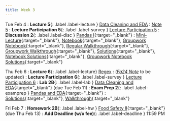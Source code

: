 ```yaml
---
title: Week 3
---
```


Tue Feb 4
: **Lecture 5**{: .label .label-lecture } [Data Cleaning and EDA](lecture/lec05)
    : [Note 5](https://ds100.org/course-notes/eda/eda.html)
: **Lecture Participation 5**{: .label .label-survey } [Lecture Participation 5](https://app.sli.do/event/4jrGFGRo1CiviHLPBhRuBi)
: **Discussion 2**{: .label .label-disc } [Pandas I](https://drive.google.com/file/d/109KXTDAeCBjlY1egnDC5A_ntSjXbrNZh/view?usp=sharing){:target="_blank"}
    : [Mini-Lecture](https://www.youtube.com/watch?v=-E3j9AWkilI&list=PLQCcNQgUcDfoUXRtrHc9TUx2pBYNfToVN&index=2){:target="_blank"}, 
    [Notebook](https://data100.datahub.berkeley.edu/hub/user-redirect/git-pull?repo=https%3A%2F%2Fgithub.com%2FDS-100%2Fsp25-student&urlpath=lab%2Ftree%2Fsp25-student%2Fdisc%2Fdisc02%2Fdisc02-worksheet-blank.ipynb&branch=main){:target="_blank"}, 
    [Groupwork Notebook](https://data100.datahub.berkeley.edu/hub/user-redirect/git-pull?repo=https%3A%2F%2Fgithub.com%2FDS-100%2Fsp25-student&urlpath=lab%2Ftree%2Fsp25-student%2Fdisc%2Fdisc02%2Fdisc02_groupwork_blank.ipynb&branch=main){:target="_blank"},
    [Regular Walkthrough](https://youtu.be/dtA2MDPZmB0?si=-GBFBBXe8YNFzzFf){:target="_blank"}, 
    [Groupwork Walkthrough](https://youtu.be/xH5Ad_tQQ4w?si=RkpF9FK5ThiTjazR){:target="_blank"},
    [Solutions](https://drive.google.com/file/d/1N7wBkHCcNdCSFNiz2a3v72lO4yDmYNYK/view?usp=sharing){:target="_blank"},
    [Notebook Solutions](https://drive.google.com/file/d/1hCJ9dddAPQPgTP8Im0Zlr0U9NMxVjOds/view?usp=sharing){:target="_blank"},
    [Groupwork Notebook Solutions](https://drive.google.com/file/d/1ldfQI7yz9XhgdQdWLvS1NskOBcR8FtB0/view?usp=sharing){:target="_blank"}


Thu Feb 6
: **Lecture 6**{: .label .label-lecture} [Regex](lecture/lec06)
    : ([*Fa24 Note*](https://ds100.org/course-notes/regex/regex.html) to be updated)
: **Lecture Participation 6**{: .label .label-survey } [Lecture Participation 6](https://app.sli.do/event/mVauwt6VifaWgiSPgzBnNS)
: **Lab 2B**{: .label .label-lab } [Data Cleaning and EDA](https://data100.datahub.berkeley.edu/hub/user-redirect/git-pull?repo=https%3A%2F%2Fgithub.com%2FDS-100%2Fsp25-student&urlpath=lab%2Ftree%2Fsp25-student%2Flab%2Flab02B%2Flab02B.ipynb&branch=main){:target="_blank"} (due Tue Feb 11)
: **Exam Prep 2**{: .label .label-examprep } [Pandas and EDA](https://drive.google.com/file/d/1ZaFC_G8TMFofVW487ckKA_8c6XOVuU3n/view?usp=sharing){:target="_blank"}
    : [Solutions](https://drive.google.com/file/d/1HCffs1nvzSc7c0Hpp3aUtgZZAN3q2k6X/view?usp=sharing){:target="_blank"}, [Walkthrough](https://youtu.be/74To0uQJ3uE){:target="_blank"}

Fri Feb 7
: **Homework 2B**{: .label .label-hw } [Food Safety II](https://data100.datahub.berkeley.edu/hub/user-redirect/git-pull?repo=https%3A%2F%2Fgithub.com%2FDS-100%2Fsp25-student&urlpath=lab%2Ftree%2Fsp25-student%2Fhw%2Fhw02B%2Fhw02B.ipynb&branch=main){:target="_blank"} (due Thu Feb 13)
: **Add Deadline (w/o fee)**{: .label .label-deadline } 11:59 PM